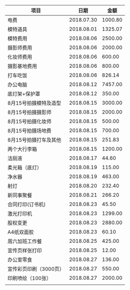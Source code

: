 | **项目**               | **日期**   | **金额** |
| ---------------------- | ---------- | -------- |
| 电费                   | 2018.07.30 | 1000.80  |
| 模特道具               | 2018.08.01 | 1325.07  |
| 模特费用               | 2018.08.06 | 2500.00  |
| 摄影师费用             | 2018.08.06 | 2000.00  |
| 化妆师费用             | 2018.08.06 | 600.00   |
| 摄影基地费用           | 2018.08.06 | 800.00   |
| 打车吃饭               | 2018.08.06 | 826.14   |
| 办公电脑               | 2018.08.12 | 7457.00  |
| 底灯架+保护罩          | 2018.08.12 | 350.00   |
| 8月15号拍摄模特及造型  | 2018.08.15 | 3000.00  |
| 8月15号拍摄摄影师      | 2018.08.15 | 2000.00  |
| 8月15号拍摄化妆师      | 2018.08.15 | 500.00   |
| 8月15号拍摄场地费      | 2018.08.15 | 700.00   |
| 8月15号拍摄打车及其他  | 2018.08.15 | 251.83   |
| 两个大行李箱           | 2018.08.15 | 1200.00  |
| 洁厕液                 | 2018.08.17 | 44.60    |
| 柔光箱（底灯）         | 2018.08.19 | 115.00   |
| 净水器                 | 2018.08.19 | 463.00   |
| 射灯                   | 2018.08.20 | 232.40   |
| 新同事聚餐             | 2018.08.21 | 266.20   |
| 合同打印(订书机)       | 2018.08.23 | 45.50    |
| 激光打印机             | 2018.08.23 | 1299.00  |
| 股权变更               | 2018.08.23 | 2880.00  |
| A4纸双面胶             | 2018.08.23 | 60.10    |
| 周六加班工作餐         | 2018.08.25 | 425.00   |
| 宣传页样张打印         | 2018.08.25 | 12.00    |
| 办公室零食             | 2018.08.27 | 136.00   |
| 宣传彩页印刷（3000页） | 2018.08.27 | 550.00   |
| 印刷喷绘（100张）      | 2018.08.27 | 2000.00  |
|                        |            |          |